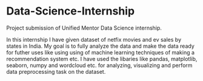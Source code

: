 # Data-Science-Internship
Project submission of Unified Mentor Data Science internship.

In this internship I have given dataset of netfix movies and ev sales by states in India. My goal is to fully analyze the data and make the data ready for futher uses like using using of machine learning techniques of making a recommendation system etc.  I have used the libaries like pandas, matplotlib, seaborn, numpy and wordcloud etc. for analyzing, visualizing and perform data preprocessing task on the dataset.
